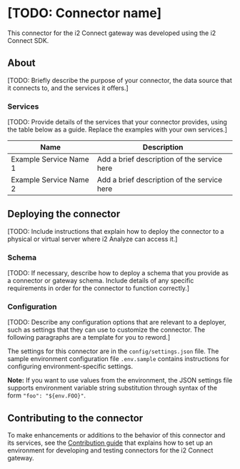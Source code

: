 <!--
This file is for you to explain your connector to anyone who might add it to their deployment of i2 Analyze.

Modify and complete the template below to provide documentation for the connector, including what services it provides, how to deploy it, and what further configuration it supports.
-->

# [TODO: Connector name]

This connector for the i2 Connect gateway was developed using the i2 Connect SDK.

## About

[TODO: Briefly describe the purpose of your connector, the data source that it connects to, and the services it offers.]

### Services

[TODO: Provide details of the services that your connector provides, using the table below as a guide. Replace the examples with your own services.]

| Name                   | Description                                 |
| ---------------------- | ------------------------------------------- |
| Example Service Name 1 | Add a brief description of the service here |
| Example Service Name 2 | Add a brief description of the service here |

## Deploying the connector

[TODO: Include instructions that explain how to deploy the connector to a physical or virtual server where i2 Analyze can access it.]

### Schema

[TODO: If necessary, describe how to deploy a schema that you provide as a connector or gateway schema. Include details of any specific requirements in order for the connector to function correctly.]

### Configuration

[TODO: Describe any configuration options that are relevant to a deployer, such as settings that they can use to customize the connector. The following paragraphs are a template for you to reword.]

The settings for this connector are in the `config/settings.json` file. The sample environment configuration file `.env.sample` contains instructions for configuring environment-specific settings.

**Note:** If you want to use values from the environment, the JSON settings file supports environment variable string substitution through syntax of the form `"foo": "${env.FOO}"`.

## Contributing to the connector

To make enhancements or additions to the behavior of this connector and its services, see the [Contribution guide](./CONTRIBUTING.md) that explains how to set up an environment for developing and testing connectors for the i2 Connect gateway.
